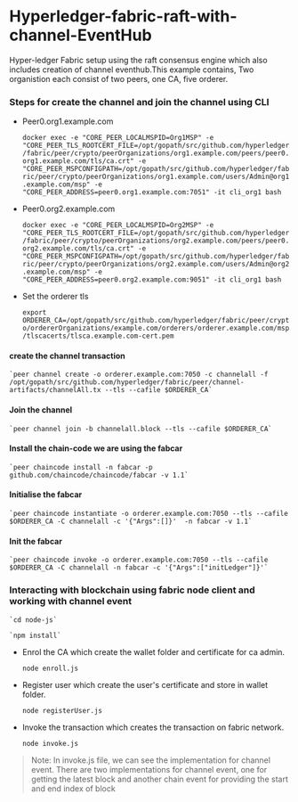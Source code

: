 # Hyperledger-fabric-raft-with-channel-EventHub
Hyper-ledger Fabric setup using the raft consensus engine which also includes creation of channel eventhub.This example contains, Two organistion each consist of two peers, one CA, five orderer.


### Steps for create the channel and join the channel using CLI

* Peer0.org1.example.com

    `docker exec -e "CORE_PEER_LOCALMSPID=Org1MSP" -e "CORE_PEER_TLS_ROOTCERT_FILE=/opt/gopath/src/github.com/hyperledger/fabric/peer/crypto/peerOrganizations/org1.example.com/peers/peer0.org1.example.com/tls/ca.crt" -e "CORE_PEER_MSPCONFIGPATH=/opt/gopath/src/github.com/hyperledger/fabric/peer/crypto/peerOrganizations/org1.example.com/users/Admin@org1.example.com/msp" -e "CORE_PEER_ADDRESS=peer0.org1.example.com:7051" -it cli_org1 bash`

* Peer0.org2.example.com

    `docker exec -e "CORE_PEER_LOCALMSPID=Org2MSP" -e "CORE_PEER_TLS_ROOTCERT_FILE=/opt/gopath/src/github.com/hyperledger/fabric/peer/crypto/peerOrganizations/org2.example.com/peers/peer0.org2.example.com/tls/ca.crt" -e "CORE_PEER_MSPCONFIGPATH=/opt/gopath/src/github.com/hyperledger/fabric/peer/crypto/peerOrganizations/org2.example.com/users/Admin@org2.example.com/msp" -e "CORE_PEER_ADDRESS=peer0.org2.example.com:9051" -it cli_org1 bash`

* Set the orderer tls

    `export ORDERER_CA=/opt/gopath/src/github.com/hyperledger/fabric/peer/crypto/ordererOrganizations/example.com/orderers/orderer.example.com/msp/tlscacerts/tlsca.example.com-cert.pem`

#### create the channel transaction

    `peer channel create -o orderer.example.com:7050 -c channelall -f /opt/gopath/src/github.com/hyperledger/fabric/peer/channel-artifacts/channelAll.tx --tls --cafile $ORDERER_CA`

#### Join the channel

    `peer channel join -b channelall.block --tls --cafile $ORDERER_CA`


#### Install the chain-code we are using the fabcar

    `peer chaincode install -n fabcar -p github.com/chaincode/chaincode/fabcar -v 1.1`


#### Initialise the fabcar

    `peer chaincode instantiate -o orderer.example.com:7050 --tls --cafile $ORDERER_CA -C channelall -c '{"Args":[]}'  -n fabcar -v 1.1`

#### Init the fabcar

    `peer chaincode invoke -o orderer.example.com:7050 --tls --cafile $ORDERER_CA -C channelall -n fabcar -c '{"Args":["initLedger"]}'`


### Interacting with blockchain using fabric node client and working with channel event

    `cd node-js`

    `npm install`

* Enrol the CA which create the wallet folder and certificate for ca admin.

     `node enroll.js`

* Register user which create the user's certificate and store in wallet folder.

    `node registerUser.js`

* Invoke the transaction which creates the transaction on fabric network.

    `node invoke.js`


> Note: In invoke.js file, we can see the implementation for channel event. There are two implementations for channel event, one for getting the latest block and another chain event for providing the start and end index of block